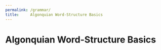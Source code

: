```yaml
---
permalink: /grammar/
title:     Algonquian Word-Structure Basics
---
```


# Algonquian Word-Structure Basics
